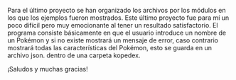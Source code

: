 Para el último proyecto se han organizado los archivos por los módulos en los que los ejemplos fueron mostrados. Este último proyecto fue para mí un poco difícil pero muy emocionante al tener un resultado satisfactorio. El programa consiste básicamente en que el usuario introduce un nombre de un Pokémon y si no existe mostrará un mensaje de error, caso contrario mostrará todas las características del Pokémon, esto se guarda en un archivo json. dentro de una carpeta kopedex.

¡Saludos y muchas gracias!

